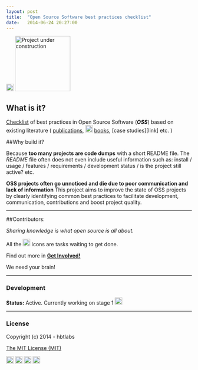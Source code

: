 ```yaml
---
layout: post
title:  "Open Source Software best practices checklist"
date:   2014-06-24 20:27:00
---
```


<img src="https://raw.githubusercontent.com/hbtlabs/oss-checklist/master/doc/icons/Misc-Settings-icon.png" width="20" title="TODO: remove under construction when ready"/>
<img src="http://i.imgur.com/37IpIPh.png" width="150" alt="Project under construction"/>
        
## What is it?
        
[Checklist](/2014/06/24/checklist) of best practices in Open Source Software (***OSS***) based on existing literature (  [publications](link), <img src="https://raw.githubusercontent.com/hbtlabs/oss-checklist/master/doc/icons/Misc-Settings-icon.png" width="20" title="TODO: fix link to literature + point to resources. fix publications/books/research links + create pages"/>  [books](link), [case studies][link] etc. )


##Why build it?

Because **too many projects are code dumps** with a short README file. 
The *README* file often does not even include useful information such as: install / usage / features / requirements / development status / is the project still active? etc.

**OSS projects often go unnoticed and die due to poor communication and lack of information**
This project aims to improve the state of OSS projects by clearly identifying common best practices to facilitate development, communication, contributions and boost project quality.



---------

##Contributors:


*Sharing knowledge is what open source is all about.*

All the <img src="https://raw.githubusercontent.com/hbtlabs/oss-checklist/master/doc/icons/Misc-Settings-icon.png" width="20"/> icons are tasks waiting to get done. 

Find out more in [**Get Involved!**](/contributors)

We need your brain!




---------

### Development

**Status:** Active. Currently working on stage 1 <img src="https://raw.githubusercontent.com/hbtlabs/oss-checklist/master/doc/icons/Misc-Settings-icon.png" width="20" title="TODO: document roadmap + stages"/>


---

### License

Copyright (c) 2014 - hbtlabs

[The MIT License (MIT)](http://opensource.org/licenses/MIT)

<img src="https://raw.githubusercontent.com/hbtlabs/oss-checklist/master/doc/icons/Misc-Settings-icon.png" width="20" title="TODO: add bottom links for hbtlabs.io homepage (list active projects + status)"/>
<img src="https://raw.githubusercontent.com/hbtlabs/oss-checklist/master/doc/icons/Misc-Settings-icon.png" width="20" title="TODO: add google analytics"/>
<img src="https://raw.githubusercontent.com/hbtlabs/oss-checklist/master/doc/icons/Misc-Settings-icon.png" width="20" title="TODO: add contact link -- issue manager"/>

<img src="https://raw.githubusercontent.com/hbtlabs/oss-checklist/master/doc/icons/Misc-Settings-icon.png" width="20" title="TODO: fix bottom layout"/>
